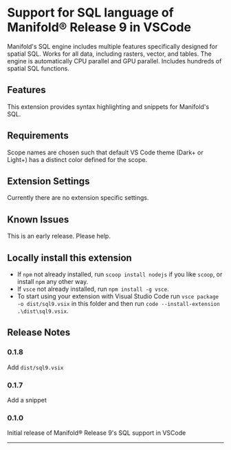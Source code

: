# Support for SQL language of Manifold® Release 9 in VSCode

Manifold's SQL engine includes multiple features specifically designed for spatial SQL. Works for all data, including rasters, vector, and tables. The engine is automatically CPU parallel and GPU parallel. Includes hundreds of spatial SQL functions. 

## Features

This extension provides syntax highlighting and snippets for Manifold's SQL.

## Requirements

Scope names are chosen such that default VS Code theme (Dark+ or Light+) has a distinct color defined for the scope.

## Extension Settings

Currently there are no extension specific settings.

## Known Issues

This is an early release. Please help.

## Locally install this extension

* If `npm` not already installed, run `scoop install nodejs` if you like `scoop`, or install `npm` any other way.
* If `vsce` not already installed, run `npm install -g vsce`.
* To start using your extension with Visual Studio Code run `vsce package -o dist/sql9.vsix` in this folder and then run `code --install-extension .\dist\sql9.vsix`.

## Release Notes

### 0.1.8

Add `dist/sql9.vsix`

### 0.1.7

Add a snippet

### 0.1.0

Initial release of Manifold® Release 9's SQL support in VSCode


-----------------------------------------------------------------------------------------------------------
